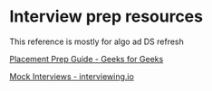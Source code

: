 # Interview prep resources

This reference is mostly for algo ad DS refresh

[Placement Prep Guide - Geeks for Geeks](https://www.geeksforgeeks.org/a-complete-step-by-step-guide-for-placement-preparation-by-geeksforgeeks/#DS)

[Mock Interviews - interviewing.io](https://interviewing.io/recordings/)

